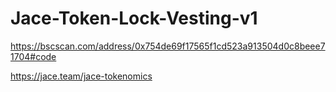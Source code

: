 # Jace-Token-Lock-Vesting-v1
https://bscscan.com/address/0x754de69f17565f1cd523a913504d0c8beee71704#code

https://jace.team/jace-tokenomics
